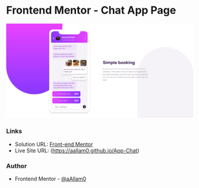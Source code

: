 # Frontend Mentor - Chat App Page

![](images/app-chat.png)

### Links

- Solution URL: [Front-end Mentor](https://www.frontendmentor.io/solutions/app-chat-with-some-animation-DKW5X4_eGX)
- Live Site URL: (https://aallam0.github.io/App-Chat)

### Author

- Frontend Mentor - [@aAllam0](https://www.frontendmentor.io/profile/aAllam0)
